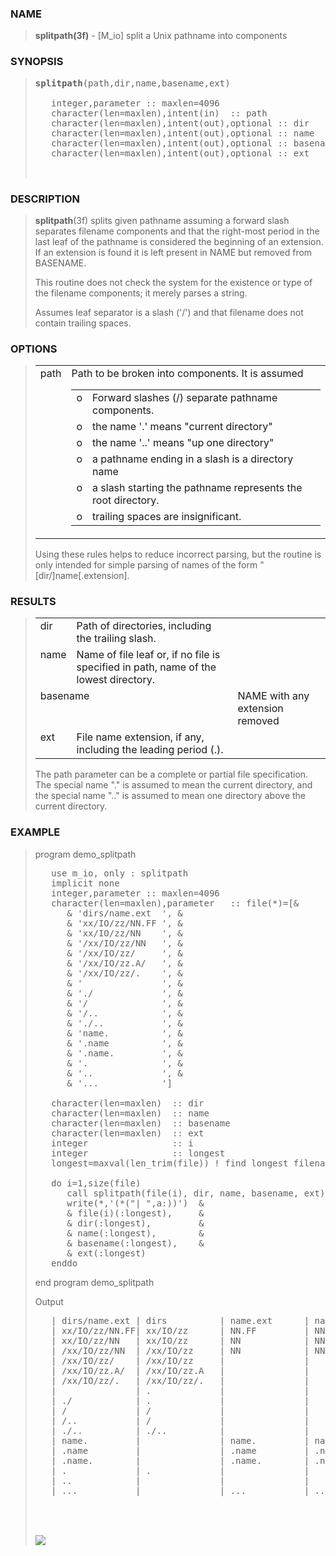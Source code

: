 <?
<body>
  <a name="top" id="top"></a>
  <div id="Container">
    <div id="Content">
      <div class="c41">
      </div><a name="0"></a>
      <h3><a name="0">NAME</a></h3>
      <blockquote>
        <b>splitpath(3f)</b> - [M_io] split a Unix pathname into components
      </blockquote><a name="contents" id="contents"></a>
      <h3><a name="8">SYNOPSIS</a></h3>
      <blockquote>
        <pre>
<b>splitpath</b>(path,dir,name,basename,ext)
<br />   integer,parameter :: maxlen=4096
   character(len=maxlen),intent(in)  :: path
   character(len=maxlen),intent(out),optional :: dir
   character(len=maxlen),intent(out),optional :: name
   character(len=maxlen),intent(out),optional :: basename
   character(len=maxlen),intent(out),optional :: ext
<br />
</pre>
      </blockquote><a name="2"></a>
      <h3><a name="2">DESCRIPTION</a></h3>
      <blockquote>
        <b>splitpath</b>(3f) splits given pathname assuming a forward slash separates filename components and that the right-most period in the last leaf of
        the pathname is considered the beginning of an extension. If an extension is found it is left present in NAME but removed from BASENAME.
        <p>This routine does not check the system for the existence or type of the filename components; it merely parses a string.</p>
        <p>Assumes leaf separator is a slash ('/') and that filename does not contain trailing spaces.</p>
      </blockquote><a name="3"></a>
      <h3><a name="3">OPTIONS</a></h3>
      <blockquote>
        <table cellpadding="3">
          <tr valign="top">
            <td class="c42" width="6%" nowrap="nowrap">path</td>
            <td valign="bottom">
              Path to be broken into components. It is assumed
              <table width="100%" cellpadding="3">
                <tr valign="top">
                  <td width="3%">o</td>
                  <td>Forward slashes (/) separate pathname components.</td>
                </tr>
                <tr valign="top">
                  <td width="3%">o</td>
                  <td>the name '.' means "current directory"</td>
                </tr>
                <tr valign="top">
                  <td width="3%">o</td>
                  <td>the name '..' means "up one directory"</td>
                </tr>
                <tr valign="top">
                  <td width="3%">o</td>
                  <td>a pathname ending in a slash is a directory name</td>
                </tr>
                <tr valign="top">
                  <td width="3%">o</td>
                  <td>a slash starting the pathname represents the root directory.</td>
                </tr>
                <tr valign="top">
                  <td width="3%">o</td>
                  <td>trailing spaces are insignificant.</td>
                </tr>
              </table><!-- .PP -->
            </td>
          </tr>
        </table>Using these rules helps to reduce incorrect parsing, but the routine is only intended for simple parsing of names of the form
        "[dir/]name[.extension].
      </blockquote><a name="4"></a>
      <h3><a name="4">RESULTS</a></h3>
      <blockquote>
        <table cellpadding="3">
          <tr valign="top">
            <td class="c42" width="6%" nowrap="nowrap">dir</td>
            <td valign="bottom">Path of directories, including the trailing slash.</td>
          </tr>
          <tr valign="top">
            <td class="c42" width="6%" nowrap="nowrap">name</td>
            <td valign="bottom">Name of file leaf or, if no file is specified in path, name of the lowest directory.</td>
          </tr>
          <tr valign="top">
            <td class="c42" colspan="2">basename</td>
            <td>NAME with any extension removed</td>
          </tr>
          <tr valign="top">
            <td class="c42" width="6%" nowrap="nowrap">ext</td>
            <td valign="bottom">File name extension, if any, including the leading period (.).</td>
          </tr>
        </table>The path parameter can be a complete or partial file specification. The special name "." is assumed to mean the current directory, and the
        special name ".." is assumed to mean one directory above the current directory.
      </blockquote><a name="5"></a>
      <h3><a name="5">EXAMPLE</a></h3>
      <blockquote>
        program demo_splitpath
        <pre>
   use m_io, only : splitpath
   implicit none
   integer,parameter :: maxlen=4096
   character(len=maxlen),parameter   :: file(*)=[&amp;
      &amp; 'dirs/name.ext  ', &amp;
      &amp; 'xx/IO/zz/NN.FF ', &amp;
      &amp; 'xx/IO/zz/NN    ', &amp;
      &amp; '/xx/IO/zz/NN   ', &amp;
      &amp; '/xx/IO/zz/     ', &amp;
      &amp; '/xx/IO/zz.A/   ', &amp;
      &amp; '/xx/IO/zz/.    ', &amp;
      &amp; '               ', &amp;
      &amp; './             ', &amp;
      &amp; '/              ', &amp;
      &amp; '/..            ', &amp;
      &amp; './..           ', &amp;
      &amp; 'name.          ', &amp;
      &amp; '.name          ', &amp;
      &amp; '.name.         ', &amp;
      &amp; '.              ', &amp;
      &amp; '..             ', &amp;
      &amp; '...            ']
<br />   character(len=maxlen)  :: dir
   character(len=maxlen)  :: name
   character(len=maxlen)  :: basename
   character(len=maxlen)  :: ext
   integer                :: i
   integer                :: longest
   longest=maxval(len_trim(file)) ! find longest filename
<br />   do i=1,size(file)
      call splitpath(file(i), dir, name, basename, ext)
      write(*,'(*("| ",a:))')  &amp;
      &amp; file(i)(:longest),     &amp;
      &amp; dir(:longest),         &amp;
      &amp; name(:longest),        &amp;
      &amp; basename(:longest),    &amp;
      &amp; ext(:longest)
   enddo
</pre>end program demo_splitpath
        <p>Output</p>
        <pre>
   | dirs/name.ext | dirs          | name.ext      | name          | .ext
   | xx/IO/zz/NN.FF| xx/IO/zz      | NN.FF         | NN            | .FF
   | xx/IO/zz/NN   | xx/IO/zz      | NN            | NN            |
   | /xx/IO/zz/NN  | /xx/IO/zz     | NN            | NN            |
   | /xx/IO/zz/    | /xx/IO/zz     |               |               |
   | /xx/IO/zz.A/  | /xx/IO/zz.A   |               |               |
   | /xx/IO/zz/.   | /xx/IO/zz/.   |               |               |
   |               | .             |               |               |
   | ./            | .             |               |               |
   | /             | /             |               |               |
   | /..           | /             |               |               |
   | ./..          | ./..          |               |               |
   | name.         |               | name.         | name          | .
   | .name         |               | .name         | .name         |
   | .name.        |               | .name.        | .name         | .
   | .             | .             |               |               |
   | ..            |               |               |               |
   | ...           |               | ...           | ..            | .
<br />
</pre>
      <br />
      <div class="c41"><img src="images/splitpath.3m_io.gif" /></div>
    </div>
  </div>
</body>
